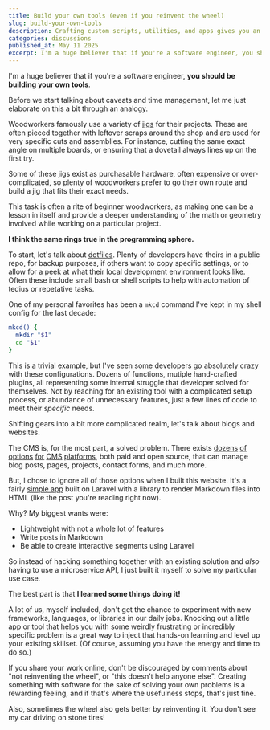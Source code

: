 ```yaml
---
title: Build your own tools (even if you reinvent the wheel)
slug: build-your-own-tools
description: Crafting custom scripts, utilities, and apps gives you an excuse to learn something new while solving your exact needs.
categories: discussions
published_at: May 11 2025
excerpt: I'm a huge believer that if you're a software engineer, you should be building your own tools. Woodworkers famously use a variety of jigs for their projects. These are often pieced together with leftover scraps around the shop and are used for very specific cuts and assemblies. For instance, cutting the same exact angle on multiple boards, or ensuring that a dovetail always lines up on the first try.
---
```


I'm a huge believer that if you're a software engineer, **you should be building your own tools**.

Before we start talking about caveats and time management, let me just elaborate on this a bit through an analogy.

Woodworkers famously use a variety of [jigs](https://www.youtube.com/watch?v=FkBMfFyHstQ) for their projects. These are often pieced together with leftover scraps around the shop and are used for very specific cuts and assemblies. For instance, cutting the same exact angle on multiple boards, or ensuring that a dovetail always lines up on the first try.

Some of these jigs exist as purchasable hardware, often expensive or over-complicated, so plenty of woodworkers prefer to go their own route and build a jig that fits their exact needs.

This task is often a rite of beginner woodworkers, as making one can be a lesson in itself and provide a deeper understanding of the math or geometry involved while working on a particular project.

**I think the same rings true in the programming sphere.**

To start, let's talk about [dotfiles](https://www.reddit.com/r/unixporn/comments/1afxmt5/what_are_dotfiles_and_how_do_you_use_them/). Plenty of developers have theirs in a public repo, for backup purposes, if others want to copy specific settings, or to allow for a peek at what their local development environment looks like. Often these include small bash or shell scripts to help with automation of tedius or repetative tasks.

One of my personal favorites has been a `mkcd` command I've kept in my shell config for the last decade:

```sh
mkcd() {
  mkdir "$1"
  cd "$1"
}
```

This is a trivial example, but I've seen some developers go absolutely crazy with these configurations. Dozens of functions, mutiple hand-crafted plugins, all representing some internal struggle that developer solved for themselves. Not by reaching for an existing tool with a complicated setup process, or abundance of unnecessary features, just a few lines of code to meet their _specific_ needs.

Shifting gears into a bit more complicated realm, let's talk about blogs and websites.

The CMS is, for the most part, a solved problem. There exists [dozens](https://statamic.com) [of](https://wordpress.com) [options](https://craftcms.com) [for](https://strapi.io) [CMS](https://contentful.com) [platforms](https://ghost.org), both paid and open source, that can manage blog posts, pages, projects, contact forms, and much more.

But, I chose to ignore all of those options when I built this website. It's a fairly [simple app](https://github.com/aschmelyun/site) built on Laravel with a library to render Markdown files into HTML (like the post you're reading right now).

Why? My biggest wants were:

- Lightweight with not a whole lot of features
- Write posts in Markdown
- Be able to create interactive segments using Laravel

So instead of hacking something together with an existing solution and _also_ having to use a microservice API, I just built it myself to solve my particular use case.

The best part is that **I learned some things doing it!**

A lot of us, myself included, don't get the chance to experiment with new frameworks, languages, or libraries in our daily jobs. Knocking out a little app or tool that helps you with some weirdly frustrating or incredibly specific problem is a great way to inject that hands-on learning and level up your existing skillset. (Of course, assuming you have the energy and time to do so.)

If you share your work online, don't be discouraged by comments about "not reinventing the wheel", or "this doesn't help anyone else". Creating something with software for the sake of solving your own problems is a rewarding feeling, and if that's where the usefulness stops, that's just fine.

Also, sometimes the wheel also gets better by reinventing it. You don't see my car driving on stone tires!
